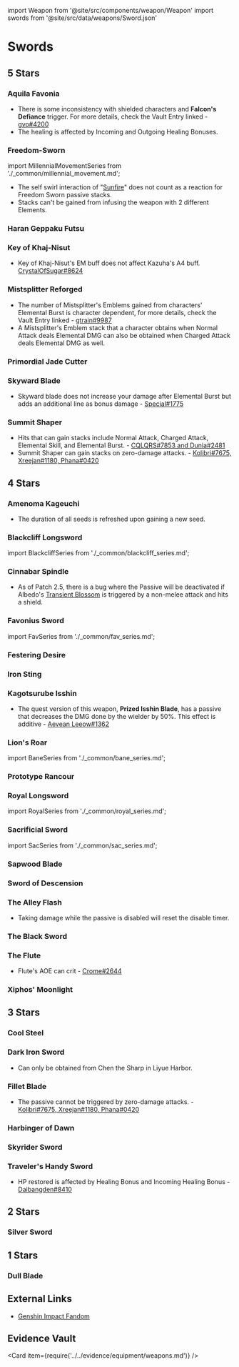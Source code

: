 import Weapon from '@site/src/components/weapon/Weapon'
import swords from '@site/src/data/weapons/Sword.json'

# Swords

## 5 Stars

### Aquila Favonia

<Weapon weapon="Aquila Favonia" weapons={swords}>

* There is some inconsistency with shielded characters and **Falcon's Defiance** trigger. For more details, check the Vault Entry linked - [gvo#4200](../../evidence/equipment/weapons.md#aquila-favonia)
* The healing is affected by Incoming and Outgoing Healing Bonuses.

</Weapon>

### Freedom-Sworn

<Weapon weapon="Freedom-Sworn" weapons={swords}>

import MillennialMovementSeries from './\_common/millennial_movement.md';

<MillennialMovementSeries/>

* The self swirl interaction of "[Sunfire](../../evidence/characters/anemo/jean.md#anemo-aura)" does not count as a reaction for Freedom Sworn passive stacks.
* Stacks can't be gained from infusing the weapon with 2 different Elements.

</Weapon>

### Haran Geppaku Futsu

<Weapon weapon="Haran Geppaku Futsu" weapons={swords} />

### Key of Khaj-Nisut

<Weapon weapon="Key of Khaj-Nisut" weapons={swords}>

* Key of Khaj-Nisut's EM buff does not affect Kazuha's A4 buff. [CrystalOfSugar\#8624](../../evidence/equipment/weapons.md#key-of-khaj-nisut)

</Weapon>

### Mistsplitter Reforged

<Weapon weapon="Mistsplitter Reforged" weapons={swords}>

* The number of Mistsplitter's Emblems gained from characters' Elemental Burst is character dependent, for more details, check the Vault Entry linked - [gtrain#9987](../../evidence/equipment/weapons.md#mistsplitter-reforged)
* A Mistsplitter's Emblem stack that a character obtains when Normal Attack deals Elemental DMG can also be obtained when Charged Attack deals Elemental DMG as well.

</Weapon>

### Primordial Jade Cutter

<Weapon weapon="Primordial Jade Cutter" weapons={swords} />

### Skyward Blade

<Weapon weapon="Skyward Blade" weapons={swords}>

* Skyward blade does not increase your damage after Elemental Burst but adds an additional line as bonus damage - [Special\#1775](../../evidence/equipment/weapons.md#skyward-blade)

</Weapon>

### Summit Shaper

<Weapon weapon="Summit Shaper" weapons={swords}>

* Hits that can gain stacks include Normal Attack, Charged Attack, Elemental Skill, and Elemental Burst. - [CQLQRS#7853 and Dunia#2481](../../evidence/equipment/weapons.md#weapon-stacks-on-hit)
* Summit Shaper can gain stacks on zero-damage attacks. - [Kolibri\#7675, Xreejan\#1180, Phana\#0420](../../evidence/equipment/weapons.md#weapon-stacks-and-zero-damage-attacks)

</Weapon>

## 4 Stars

### Amenoma Kageuchi

<Weapon weapon="Amenoma Kageuchi" weapons={swords}>

* The duration of all seeds is refreshed upon gaining a new seed.

</Weapon>

### Blackcliff Longsword

<Weapon weapon="Blackcliff Longsword" weapons={swords}>

import BlackcliffSeries from './\_common/blackcliff_series.md';

<BlackcliffSeries/>

</Weapon>

### Cinnabar Spindle

<Weapon weapon="Cinnabar Spindle" weapons={swords}>

* As of Patch 2.5, there is a bug where the Passive will be deactivated if Albedo's [Transient Blossom](../../characters/geo/albedo.md#attacks) is triggered by a non-melee attack and hits a shield.

</Weapon>

### Favonius Sword

<Weapon weapon="Favonius Sword" weapons={swords}>

import FavSeries from './\_common/fav_series.md';

<FavSeries/>

</Weapon>

### Festering Desire

<Weapon weapon="Festering Desire" weapons={swords} />

### Iron Sting

<Weapon weapon="Iron Sting" weapons={swords} />

### Kagotsurube Isshin

<Weapon weapon="Kagotsurube Isshin" weapons={swords}>

* The quest version of this weapon, **Prized Isshin Blade**, has a passive that decreases the DMG done by the wielder by 50%. This effect is additive - [Aevean Leeow#1362](../../evidence/equipment/weapons.md#cursed-blade-reduction-mechanic)

</Weapon>

### Lion's Roar

<Weapon weapon="Lion's Roar" weapons={swords}>

import BaneSeries from './\_common/bane_series.md';

<BaneSeries/>

</Weapon>

### Prototype Rancour

<Weapon weapon="Prototype Rancour" weapons={swords} />

### Royal Longsword

<Weapon weapon="Royal Longsword" weapons={swords}>

import RoyalSeries from './\_common/royal_series.md';

<RoyalSeries/>

</Weapon>

### Sacrificial Sword

<Weapon weapon="Sacrificial Sword" weapons={swords}>

import SacSeries from './\_common/sac_series.md';

<SacSeries/>

</Weapon>

### Sapwood Blade

<Weapon weapon="Sapwood Blade" weapons={swords} />

### Sword of Descension

<Weapon weapon="Sword of Descension" weapons={swords} />

### The Alley Flash

<Weapon weapon="The Alley Flash" weapons={swords}>

* Taking damage while the passive is disabled will reset the disable timer.

</Weapon>

### The Black Sword

<Weapon weapon="The Black Sword" weapons={swords} />

### The Flute

<Weapon weapon="The Flute" weapons={swords}>

* Flute's AOE can crit - [Crome\#2644](../../evidence/equipment/weapons.md#the-flute)

</Weapon>

### Xiphos' Moonlight

<Weapon weapon="Xiphos' Moonlight" weapons={swords} />

## 3 Stars

### Cool Steel

<Weapon weapon="Cool Steel" weapons={swords}>

<BaneSeries/>

</Weapon>

### Dark Iron Sword

<Weapon weapon="Dark Iron Sword" weapons={swords}>

* Can only be obtained from Chen the Sharp in Liyue Harbor.

</Weapon>

### Fillet Blade

<Weapon weapon="Fillet Blade" weapons={swords}>

* The passive cannot be triggered by zero-damage attacks. - [Kolibri\#7675, Xreejan\#1180, Phana\#0420](../../evidence/equipment/weapons.md#weapon-stacks-and-zero-damage-attacks)

</Weapon>

### Harbinger of Dawn

<Weapon weapon="Harbinger of Dawn" weapons={swords} />

### Skyrider Sword

<Weapon weapon="Skyrider Sword" weapons={swords} />

### Traveler's Handy Sword

<Weapon weapon="Traveler's Handy Sword" weapons={swords}>

* HP restored is affected by Healing Bonus and Incoming Healing Bonus - [Daibangden#8410](/evidence/equipment/weapons.md#weapons-and-heals)

</Weapon>

## 2 Stars

### Silver Sword

<Weapon weapon="Silver Sword" weapons={swords} />

## 1 Stars

### Dull Blade

<Weapon weapon="Dull Blade" weapons={swords} />

## External Links

* [Genshin Impact Fandom](https://genshin-impact.fandom.com/wiki/Swords)

## Evidence Vault

<Card item={require('../../evidence/equipment/weapons.md')} />
